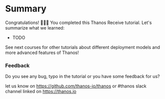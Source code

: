 # Summary

Congratulations! 🎉🎉🎉
You completed this Thanos Receive tutorial. Let's summarize what we learned:

* TODO

See next courses for other tutorials about different deployment models and more advanced features of Thanos!

### Feedback

Do you see any bug, typo in the tutorial or you have some feedback for us?

let us know on https://github.com/thanos-io/thanos or #thanos slack channel linked on https://thanos.io